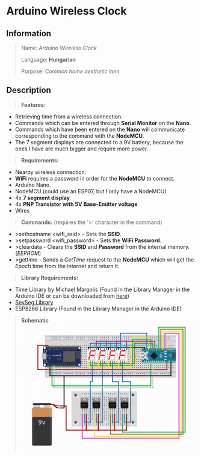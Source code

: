 
# Arduino Wireless Clock

## **Information**

>Name: *Arduino Wireless Clock*
>
>Language: **Hungarian**
>
>Purpose: *Common home aesthetic item*

## **Description**

>**Features:**
 - Retrieving time from a wireless connection.
 - Commands which can be entered through **Serial Monitor** on the **Nano**.
 - Commands which have been entered on the **Nano** will communicate corresponding to the command with the **NodeMCU**.
 - The 7 segment displays are connected to a 9V battery, because the ones I have are much bigger and require more power.
>**Requirements:**
 - Nearby wireless connection.
 - **WiFi** requires a password in order for the **NodeMCU** to connect.
 - Arduino Nano
 - NodeMCU (could use an ESP07, but I only have a NodeMCU)
 - 4x **7 segment display**
 - 4x **PNP Transistor with 5V Base-Emitter voltage**
 - Wires
>**Commands:** (requires the '>' character in the command)
 - \>sethostname \<wifi_ssid> - Sets the **SSID**.
 - \>setpassword \<wifi_password> - Sets the **WiFi Password**.
 - \>cleardata - Clears the **SSID** and **Password** from the internal memory. (*EEPROM*) 
 - \>gettime - Sends a *GetTime* request to the **NodeMCU** which will get the *Epoch* time from the internet and return it.
>**Library Requirements:**
 - Time Library by Michael Margolis (Found in the Library Manager in the Arduino IDE or can be downloaded from [here](https://github.com/PaulStoffregen/Time))
 - [SevSeg Library](https://github.com/DeanIsMe/SevSeg)
 - ESP8266 Library (Found in the Library Manager in the Arduino IDE)
>**Schematic**
![](https://github.com/Skyvko6607/arduino-wireless-clock/blob/master/screenshots/Schematic.png)
